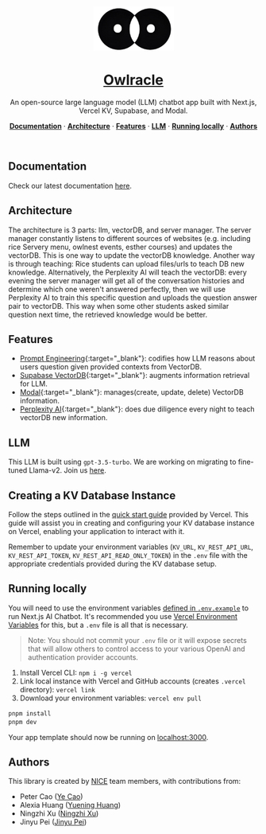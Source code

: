 <a href="https://www.owlracle.com">
  <p align="center">
    <img alt="Owracle - LLM develped by Nice Team." src="./components/images/owlracleLogo.png" width="163" height="89">
  </p>
  <h1 align="center">Owlracle</h1>
</a>

<p align="center">
  An open-source large language model (LLM) chatbot app built with Next.js, Vercel KV, Supabase, and Modal.
</p>

<p align="center">
  <a href="#documentation"><strong>Documentation</strong></a> ·
  <a href="#Architecture"><strong>Architecture</strong></a> ·
  <a href="#features"><strong>Features</strong></a> ·
  <a href="#model-providers"><strong>LLM</strong></a> ·
  <a href="#running-locally"><strong>Running locally</strong></a> ·
  <a href="#authors"><strong>Authors</strong></a>
</p>
<br/>

## Documentation
Check our latest documentation [here](https://owlracle-documentation-deploy.vercel.app/).

## Architecture
The architecture is 3 parts: llm, vectorDB, and server manager. The server manager constantly listens to different sources of websites (e.g. including rice Servery menu, owlnest events, esther courses) and updates the vectorDB. This is one way to update the vectorDB knowledge. Another way is through teaching: Rice students can upload files/urls to teach DB new knowledge. Alternatively, the Perplexity AI will teach the vectorDB: every evening the server manager will get all of the conversation histories and determine which one weren't answered perfectly, then we will use Perplexity AI to train this specific question and uploads the question answer pair to vectorDB. This way when some other students asked similar question next time, the retrieved knowledge would be better.

## Features
- [Prompt Engineering](https://supabase.com/docs/guides/ai){:target="_blank"}: codifies how LLM reasons about users question given provided contexts from VectorDB.
- [Supabase VectorDB](https://supabase.com/docs/guides/ai){:target="_blank"}: augments information retrieval for LLM.
- [Modal](https://modal.com/home){:target="_blank"}: manages(create, update, delete) VectorDB information.
- [Perplexity AI](https://www.perplexity.ai/){:target="_blank"}: does due diligence every night to teach vectorDB new information.

## LLM
This LLM is built using `gpt-3.5-turbo`. We are working on migrating to fine-tuned Llama-v2. Join us [here](https://github.com/Open-Nice/Owlracle-llama2.c).

## Creating a KV Database Instance

Follow the steps outlined in the [quick start guide](https://vercel.com/docs/storage/vercel-kv/quickstart#create-a-kv-database) provided by Vercel. This guide will assist you in creating and configuring your KV database instance on Vercel, enabling your application to interact with it.

Remember to update your environment variables (`KV_URL`, `KV_REST_API_URL`, `KV_REST_API_TOKEN`, `KV_REST_API_READ_ONLY_TOKEN`) in the `.env` file with the appropriate credentials provided during the KV database setup.


## Running locally

You will need to use the environment variables [defined in `.env.example`](.env.example) to run Next.js AI Chatbot. It's recommended you use [Vercel Environment Variables](https://vercel.com/docs/concepts/projects/environment-variables) for this, but a `.env` file is all that is necessary.

> Note: You should not commit your `.env` file or it will expose secrets that will allow others to control access to your various OpenAI and authentication provider accounts.

1. Install Vercel CLI: `npm i -g vercel`
2. Link local instance with Vercel and GitHub accounts (creates `.vercel` directory): `vercel link`
3. Download your environment variables: `vercel env pull`

```bash
pnpm install
pnpm dev
```

Your app template should now be running on [localhost:3000](http://localhost:3000/).

## Authors

This library is created by [NICE](https://github.com/Open-Nice) team members, with contributions from:

- Peter Cao ([Ye Cao](https://www.linkedin.com/in/ye-peter-cao-98870920b/))
- Alexia Huang ([Yuening Huang](https://www.linkedin.com/in/alexia-yuening-huang))
- Ningzhi Xu ([Ningzhi Xu](https://www.linkedin.com/in/ningzhi-xu-0914/))
- Jinyu Pei ([Jinyu Pei](https://www.linkedin.com/in/jinyu-pei-b92b80249/))
